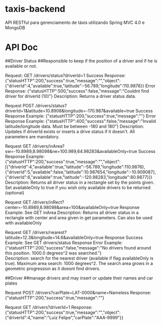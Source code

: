 # taxis-backend
API RESTful para gerenciamento de táxis utilizando Spring MVC 4.0 e MongoDB

# API Doc

##Driver Status 
##Responsible to keep if the position of a driver and if he is available or not.

Request: GET /drivers/status?driverId=1
Success Response: {"statusHTTP":200,"success":true,"message":"","object":{"driverId":4,"available":true,"latitude":-56.789,"longitude":110.9876}}
Error Response: {"statusHTTP":500,"success":false,"message":"Couldnt find driver for driverId (10)"}
Description: Returns a driver status data.

Request POST /drivers/status?driverId=1&latitude=10.8908&longitude=-170.987&available=true
Success Response Example: {"statusHTTP":200,"success":true,"message":""}
Error Response Example: {"statusHTTP":400,"success":false,"message":"Invalid latitude/longitude data. Must be between -180 and 180"}
Description: Updates if driverId exists or inserts a drive status if it doesn't. All parameters are mandatory.

Request GET /drivers/inArea?sw=-10.8989,8.98098&ne=100.989,64.98283&availableOnly=true
Success Response Example: {"statusHTTP":200,"success":true,"message":"","object":[{"driverId":4,"available":true,"latitude":-56.789,"longitude":110.9876},{"driverId":5,"available":false,"latitude":10.987654,"longitude":-10.909087},{"driverId":6,"available":true,"latitude":-120.98283,"longitude":80.9877}]}
Description: Returns all driver status in a rectangle set by the points given. Set availableOnly to true if you wish only available drivers to be returned (optional)

Request GET /drivers/inRect?center=-10.8989,8.98098&area=100&availableOnly=true
Response Example: See GET inArea
Description: Returns all driver status in a rectangle with center and area given in get parameters. Can also be used with availableOnly

Request GET /drivers/nearest?latitude=12.3&longitude=14.6&availableOnly=true
Response Success Example: See GET drivers/status
Response Error Example: {"statusHTTP":200,"success":false,"message":"No drivers found around this position. 1000.0 degrees^2 was searched."} <br/>
Description: search for the nearest driver (available if flag availableOnly is true). Maximum area search: 1000 degrees^2. The search area grows in a geometric progression as it doesnt find drivers.

##Driver 
##manage drivers and may insert or update their names and car plates

Request POST /drivers?carPlate=LAT-0000&name=Nameless
Response: {"statusHTTP":200,"success":true,"message":""}

Request GET /drivers?driverId=1
Response: {"statusHTTP":200,"success":true,"message":"","object":{"driverId":4,"name":"Luiz Felipe","carPlate":"AAA-9999"}}



